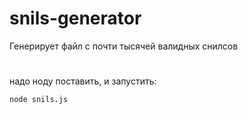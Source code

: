 # snils-generator
Генерирует файл с почти тысячей валидных снилсов
#
надо ноду поставить, и запустить:
```
node snils.js
```
